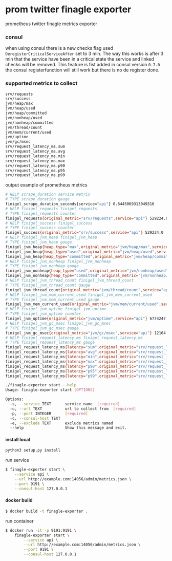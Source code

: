 # prom twitter finagle exporter
prometheus twitter finagle metrics exporter

### consul
when using consul there is a new checks flag used `DeregisterCriticalServiceAfter` set to 3 min. The way this works is after 3 min that the service have been in a critical state the service and linked checks will be removed. This feature is fist added in consul version `0.7.0` the consul registerfunction will still work but there is no de register done. 


### supported metrics to collect
```bash
srv/requests
srv/success
jvm/heap/max
jvm/heap/used
jvm/heap/committed
jvm/nonheap/used
jvm/nonheap/committed
jvm/thread/count
jvm/mem/current/used
jvm/uptime
jvm/gc/msec
srv/request_latency_ms.sum
srv/request_latency_ms.avg
srv/request_latency_ms.min
srv/request_latency_ms.max
srv/request_latency_ms.p90
srv/request_latency_ms.p95
srv/request_latency_ms.p99
```


output example of prometheus metrics
```bash
# HELP scrape_duration service metric
# TYPE scrape_duration gauge
finigel_scrape_duration_seconds{service="api"} 0.6445069313049316
# HELP finigel_requests finigel_requests
# TYPE finigel_requests counter
finigel_requests{original_metric="srv/requests",service="api"} 529224.0
# HELP finigel_success finigel_success
# TYPE finigel_success counter
finigel_success{original_metric="srv/success",service="api"} 529224.0
# HELP finigel_jvm_heap finigel_jvm_heap
# TYPE finigel_jvm_heap gauge
finigel_jvm_heap{heap_type="max",original_metric="jvm/heap/max",service="api"} 778502144.0
finigel_jvm_heap{heap_type="used",original_metric="jvm/heap/used",service="api"} 380174784.0
finigel_jvm_heap{heap_type="committed",original_metric="jvm/heap/committed",service="api"} 537108480.0
# HELP finigel_jvm_nonheap finigel_jvm_nonheap
# TYPE finigel_jvm_nonheap gauge
finigel_jvm_nonheap{heap_type="used",original_metric="jvm/nonheap/used",service="api"} 102701376.0
finigel_jvm_nonheap{heap_type="committed",original_metric="jvm/nonheap/committed",service="api"} 104574976.0
# HELP finigel_jvm_thread_count finigel_jvm_thread_count
# TYPE finigel_jvm_thread_count gauge
finigel_jvm_thread_count{original_metric="jvm/thread/count",service="api"} 100.0
# HELP finigel_jvm_mem_current_used finigel_jvm_mem_current_used
# TYPE finigel_jvm_mem_current_used gauge
finigel_jvm_mem_current_used{original_metric="jvm/mem/current/used",service="api"} 482876160.0
# HELP finigel_jvm_uptime finigel_jvm_uptime
# TYPE finigel_jvm_uptime counter
finigel_jvm_uptime{original_metric="jvm/uptime",service="api"} 6774247.0
# HELP finigel_jvm_gc_msec finigel_jvm_gc_msec
# TYPE finigel_jvm_gc_msec gauge
finigel_jvm_gc_msec{original_metric="jvm/gc/msec",service="api"} 12164.0
# HELP finigel_request_latency_ms finigel_request_latency_ms
# TYPE finigel_request_latency_ms gauge
finigel_request_latency_ms{latency="sum",original_metric="srv/request_latency_ms.sum",service="api"} 13846.0
finigel_request_latency_ms{latency="avg",original_metric="srv/request_latency_ms.avg",service="api"} 2.95981188542112
finigel_request_latency_ms{latency="min",original_metric="srv/request_latency_ms.min",service="api"} 0.0
finigel_request_latency_ms{latency="max",original_metric="srv/request_latency_ms.max",service="api"} 221.0
finigel_request_latency_ms{latency="p90",original_metric="srv/request_latency_ms.p90",service="api"} 3.0
finigel_request_latency_ms{latency="p95",original_metric="srv/request_latency_ms.p95",service="api"} 4.0
finigel_request_latency_ms{latency="p99",original_metric="srv/request_latency_ms.p99",service="api"} 32.0 
```


```bash
./finagle-exporter start --help
Usage: finagle-exporter start [OPTIONS]

Options:
  -s, --service TEXT      service name  [required]
  -u, --url TEXT          url to collect from  [required]
  -p, --port INTEGER      [required]
  -c, --consul-host TEXT
  -e, --exclude TEXT      exclude metrics named
  --help                  Show this message and exit.
```

#### install local
```bash
python3 setup.py install
```

run service
```bash
$ finagle-exporter start \
    --service api \
    --url http://example.com:14056/admin/metrics.json \
    --port 9191 \
    --consul-host 127.0.0.1
```

#### docker build
```bash
$ docker build -t finagle-exporter .
```

run container
```bash
$ docker run -it -p 9191:9191 \
    finagle-exporter start \
        --service api \
        --url http://example.com:14056/admin/metrics.json \
        --port 9191 \
        --consul-host 127.0.0.1
```
